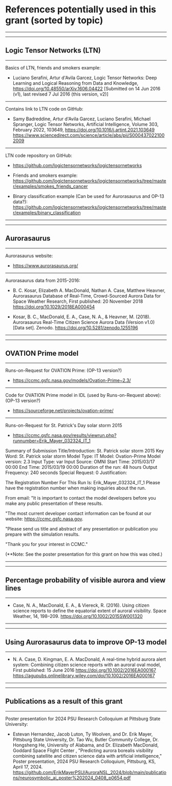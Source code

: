 
# References potentially used in this grant (sorted by topic)

----------------------------------------
----------------------------------------

## Logic Tensor Networks (LTN)

----------------------------------------
Basics of LTN, friends and smokers example:

* Luciano Serafini, Artur d'Avila Garcez,
Logic Tensor Networks: Deep Learning and Logical Reasoning from Data and Knowledge,
https://doi.org/10.48550/arXiv.1606.04422
[Submitted on 14 Jun 2016 (v1), last revised 7 Jul 2016 (this version, v2)]

----------------------------------------------
Contains link to LTN code on GitHub:

* Samy Badreddine, Artur d'Avila Garcez, Luciano Serafini, Michael Spranger,
Logic Tensor Networks,
Artificial Intelligence,
Volume 303, February 2022, 103649,
https://doi.org/10.1016/j.artint.2021.103649
https://www.sciencedirect.com/science/article/abs/pii/S0004370221002009

---------------------------------------------------
LTN code repository on GitHub:
* https://github.com/logictensornetworks/logictensornetworks

* Friends and smokers example:
  https://github.com/logictensornetworks/logictensornetworks/tree/master/examples/smokes_friends_cancer

* Binary classification example (Can be used for Aurorasaurus and OP-13 data?):
  https://github.com/logictensornetworks/logictensornetworks/tree/master/examples/binary_classification

----------------------------------------
----------------------------------------

## Aurorasaurus

--------------------------------------
Aurorasaurus website:

* https://www.aurorasaurus.org/

--------------------------------------
Aurorasaurus data from 2015-2016:

* B. C. Kosar, Elizabeth A. MacDonald, Nathan A. Case, Matthew Heavner,
Aurorasaurus Database of Real-Time, Crowd-Sourced Aurora Data for Space Weather Research,
First published: 20 November 2018 https://doi.org/10.1029/2018EA000454

* Kosar, B. C., MacDonald, E. A., Case, N. A., & Heavner, M. (2018). 
Aurorasaurus Real-Time Citizen Science Aurora Data (Version v1.0) [Data set]. Zenodo. https://doi.org/10.5281/zenodo.1255196

----------------------------------------
----------------------------------------

## OVATION Prime model

-----------------------------------
Runs-on-Request for OVATION Prime: (OP-13 version?)

* https://ccmc.gsfc.nasa.gov/models/Ovation-Prime~2.3/

----------------------------------------
Code for OVATION Prime model in IDL (used by Runs-on-Request above): (OP-13 version?)

* https://sourceforge.net/projects/ovation-prime/

----------------------------------------------
Runs-on-Request for St. Patrick's Day solar storm 2015

* https://ccmc.gsfc.nasa.gov/results/viewrun.php?runnumber=Erik_Mayer_032324_IT_1

Summary of Submission
Title/Introduction: St. Patrick solar storm 2015
Key Word: St. Patrick solar storm
Model Type: IT
Model: Ovation-Prime
Model version: 2.3
Input Type: var
Input Source: OMNI
Start Time: 2015/03/17 00:00
End Time: 2015/03/19 00:00
Duration of the run: 48 hours
Output Frequency: 240 seconds
Special Request: 0
Justification: 

The Registration Number For This Run Is: Erik_Mayer_032324_IT_1
Please have the registration number when making inquiries about the run.

From email:
"It is important to contact the model developers before you make any public presentation of these results.

"The most current developer contact information can be found at our website: https://ccmc.gsfc.nasa.gov.

"Please send us title and abstract of any presentation or publication you prepare with the simulation results.

"Thank you for your interest in CCMC."

(**Note: See the poster presentation for this grant on how this was cited.)

---------------------------------------------------------
---------------------------------------------------------

## Percentage probability of visible aurora and view lines

---------------------------------------------------------
* Case, N. A., MacDonald, E. A., & Viereck, R. (2016). 
Using citizen science reports to define the equatorial extent of auroral visibility. 
Space Weather, 14, 198–209. 
https://doi.org/10.1002/2015SW001320

---------------------------------------------------------
---------------------------------------------------------

## Using Aurorasaurus data to improve OP-13 model

---------------------------------------------------------
* N. A. Case, D. Kingman, E. A. MacDonald,
A real-time hybrid aurora alert system: Combining citizen science reports with an auroral oval model, 
First published: 15 June 2016 https://doi.org/10.1002/2016EA000167
https://agupubs.onlinelibrary.wiley.com/doi/10.1002/2016EA000167

---------------------------------------------------------
---------------------------------------------------------

## Publications as a result of this grant

---------------------------------------------------------

Poster presentation for 2024 PSU Research Colloquium at Pittsburg State University:

* Estevan Hernandez, Jacob Luton,  Ty Woolven, and Dr. Erik Mayer, Pittsburg State University, Dr. Tao Wu, Butler Community College, Dr. Hongsheng He, University of Alabama, and Dr. Elizabeth MacDonald, Goddard Space Flight Center , "Predicting aurora borealis visibility combining satellite and citizen science data with artificial intelligence," Poster presentation, 2024 PSU Research Colloquium, Pittsburg, KS, April 17, 2024.
https://github.com/ErikMayerPSU/AuroraNSL_2024/blob/main/publications/neurosymbolic_ai_poster%202024_0408_p0654.pdf
